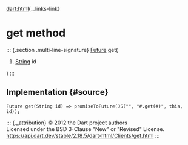 [dart:html](../../dart-html/dart-html-library){._links-link}

get method
==========

::: {.section .multi-line-signature}
[Future](../../dart-async/future-class) get(

1.  [String](../../dart-core/string-class) id

)
:::

Implementation {#source}
--------------

``` {.language-dart data-language="dart"}
Future get(String id) => promiseToFuture(JS("", "#.get(#)", this, id));
```

::: {._attribution}
© 2012 the Dart project authors\
Licensed under the BSD 3-Clause \"New\" or \"Revised\" License.\
<https://api.dart.dev/stable/2.18.5/dart-html/Clients/get.html>
:::

